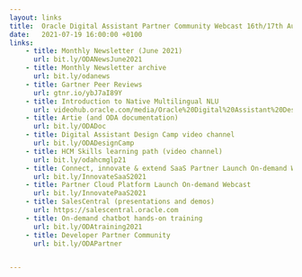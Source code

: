 ```yaml
---
layout: links
title:  Oracle Digital Assistant Partner Community Webcast 16th/17th August 2021
date:   2021-07-19 16:00:00 +0100
links:
    - title: Monthly Newsletter (June 2021)
      url: bit.ly/ODANewsJune2021
    - title: Monthly Newsletter archive
      url: bit.ly/odanews
    - title: Gartner Peer Reviews
      url: gtnr.io/ybJ7aI89Y
    - title: Introduction to Native Multilingual NLU
      url: videohub.oracle.com/media/Oracle%20Digital%20Assistant%20Design%20Camp%20-%20Multilingual%20NLU/1_5wa3z4wn
    - title: Artie (and ODA documentation)
      url: bit.ly/ODADoc
    - title: Digital Assistant Design Camp video channel
      url: bit.ly/ODADesignCamp
    - title: HCM Skills learning path (video channel)
      url: bit.ly/odahcmglp21
    - title: Connect, innovate & extend SaaS Partner Launch On-demand Webcast
      url: bit.ly/InnovateSaaS2021
    - title: Partner Cloud Platform Launch On-demand Webcast 
      url: bit.ly/InnovatePaaS2021 
    - title: SalesCentral (presentations and demos)
      url: https://salescentral.oracle.com
    - title: On-demand chatbot hands-on training
      url: bit.ly/ODAtraining2021
    - title: Developer Partner Community
      url: bit.ly/ODAPartner


---
```

